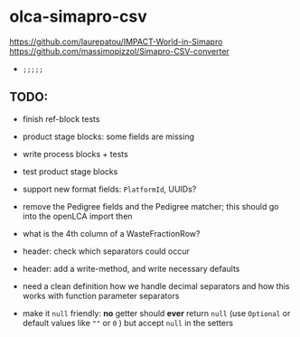 # olca-simapro-csv

https://github.com/laurepatou/IMPACT-World-in-Simapro
https://github.com/massimopizzol/Simapro-CSV-converter

* `;;;;;`

## TODO:
* finish ref-block tests
* product stage blocks: some fields are missing
* write process blocks + tests
* test product stage blocks
* support new format fields: `PlatformId`, UUIDs?

* remove the Pedigree fields and the Pedigree matcher; this should go into the
  openLCA import then
* what is the 4th column of a WasteFractionRow?
* header: check which separators could occur
* header: add a write-method, and write necessary defaults
* need a clean definition how we handle decimal separators and how this
  works with function parameter separators
* make it `null` friendly: **no** getter should **ever** return `null` (use
  `Optional` or default values like `""` or `0` ) but accept
  `null` in the setters
